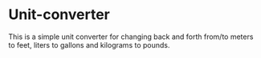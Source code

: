 # Unit-converter

This is a simple unit converter for changing back and forth from/to meters to feet, liters to gallons and kilograms to pounds.
